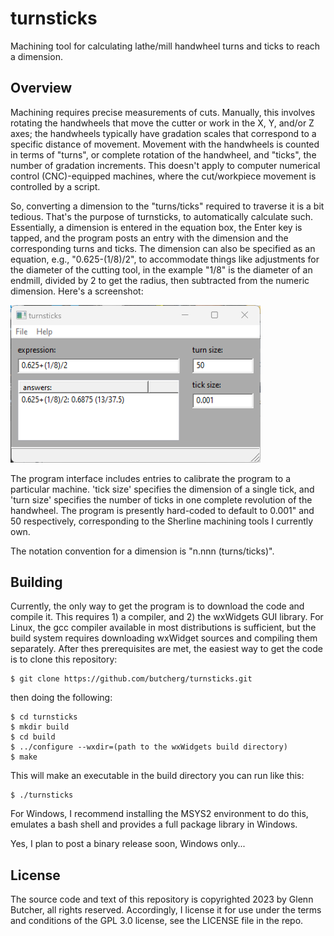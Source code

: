 # turnsticks
Machining tool for calculating lathe/mill handwheel turns and ticks to reach a dimension.

## Overview
Machining requires precise measurements of cuts.  Manually, this involves rotating the handwheels that move the cutter or work in the X, Y, and/or Z axes; the handwheels typically have gradation scales that correspond to a specific distance of movement.  Movement with the handwheels is counted in terms of "turns", or complete rotation of the handwheel, and "ticks", the number of gradation increments.  This doesn't apply to computer numerical control (CNC)-equipped machines, where the cut/workpiece movement is controlled by a script.

So, converting a dimension to the "turns/ticks" required to traverse it is a bit tedious.  That's the purpose of turnsticks, to automatically calculate such.  Essentially, a dimension is entered in the equation box, the Enter key is tapped, and the program posts an entry with the dimension and the corresponding turns and ticks.  The dimension can also be specified as an equation, e.g., "0.625-(1/8)/2", to accommodate things like adjustments for the diameter of the cutting tool, in the example "1/8" is the diameter of an endmill, divided by 2 to get the radius, then subtracted from the numeric dimension.  Here's a screenshot:

<img src="turnsticks.png" width="400" />

The program interface includes entries to calibrate the program to a particular machine.  'tick size' specifies the dimension of a single tick, and 'turn size' specifies the number of ticks in one complete revolution of the handwheel.  The program is presently hard-coded to default to 0.001" and 50 respectively, corresponding to the Sherline machining tools I currently own.

The notation convention for a dimension is "n.nnn (turns/ticks)".

## Building

Currently, the only way to get the program is to download the code and compile it.  This requires 1) a compiler, and 2) the wxWidgets GUI library.  For Linux, the gcc compiler available in most distributions is sufficient, but the build system requires downloading wxWidget sources and compiling them separately.  After thes prerequisites are met, the easiest way to get the code is to clone this repository:

    $ git clone https://github.com/butcherg/turnsticks.git

then doing the following:

    $ cd turnsticks
    $ mkdir build
    $ cd build
    $ ../configure --wxdir=(path to the wxWidgets build directory)
    $ make

This will make an executable in the build directory you can run like this:

    $ ./turnsticks

For Windows, I recommend installing the MSYS2 environment to do this, emulates a bash shell and provides a full package library in Windows.

Yes, I plan to post a binary release soon, Windows only...

## License

The source code and text of this repository is copyrighted 2023 by Glenn Butcher, all rights reserved.  Accordingly, I license it for use under the terms and conditions of the GPL 3.0 license, see the LICENSE file in the repo.


